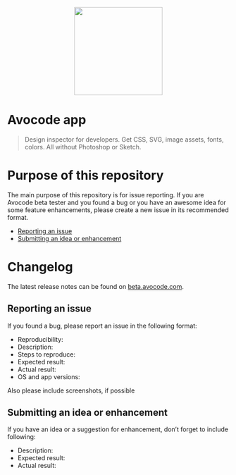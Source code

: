 <p align="center">
  <a href="http://avocode.com">
    <img height="200" src="http://cdn.avocode.com/images/preorder/logo.png?"/>
  </a>
</p>

# Avocode app

> Design inspector for developers. Get CSS, SVG, image assets, fonts, colors. All without Photoshop or Sketch.

# Purpose of this repository

The main purpose of this repository is for issue reporting. If you are Avocode beta tester and you found a bug or you have an awesome idea for some feature enhancements, please create a new issue in its recommended format.
- [Reporting an issue](#issue)
- [Submitting an idea or enhancement](#enhancement)

# Changelog

The latest release notes can be found on [beta.avocode.com](http://beta.avocode.com/).

<a name="issue"></a>
## Reporting an issue
If you found a bug, please report an issue in the following format:

- Reproducibility:
- Description:
- Steps to reproduce:
- Expected result:
- Actual result:
- OS and app versions:

Also please include screenshots, if possible

<a name="enhancement"></a>
## Submitting an idea or enhancement
If you have an idea or a suggestion for enhancement, don’t forget to include following:

- Description:
- Expected result:
- Actual result:
